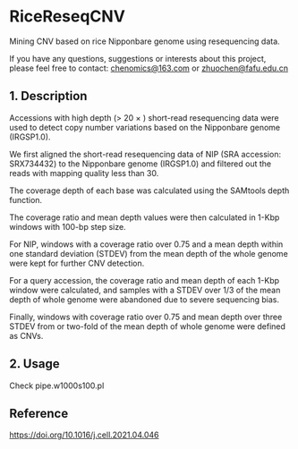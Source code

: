 # RiceReseqCNV
Mining CNV based on rice Nipponbare genome using resequencing data.

If you have any questions, suggestions or interests about this project, please feel free to contact: chenomics@163.com or zhuochen@fafu.edu.cn

## 1. Description
Accessions with high depth (> 20 × ) short-read resequencing data were used to detect copy number variations based on the Nipponbare genome (IRGSP1.0). 

We first aligned the short-read resequencing data of NIP (SRA accession: SRX734432) to the Nipponbare genome (IRGSP1.0) and filtered out the reads with mapping quality less than 30. 

The coverage depth of each base was calculated using the SAMtools depth function. 

The coverage ratio and mean depth values were then calculated in 1-Kbp windows with 100-bp step size. 

For NIP, windows with a coverage ratio over 0.75 and a mean depth within one standard deviation (STDEV) from the mean depth of the whole genome were kept for further CNV detection. 

For a query accession, the coverage ratio and mean depth of each 1-Kbp window were calculated, and samples with a STDEV over 1/3 of the mean depth of whole genome were abandoned due to severe sequencing bias. 

Finally, windows with coverage ratio over 0.75 and mean depth over three STDEV from or two-fold of the mean depth of whole genome were defined as CNVs.

## 2. Usage
Check pipe.w1000s100.pl

## Reference
https://doi.org/10.1016/j.cell.2021.04.046

